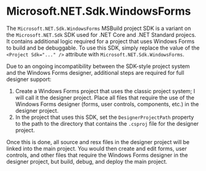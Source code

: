 # Microsoft.NET.Sdk.WindowsForms
The `Microsoft.NET.Sdk.WindowsForms` MSBuild project SDK is a variant on the `Microsoft.NET.Sdk` SDK used for .NET Core and .NET Standard projecs. It contains additional logic required for a project that uses Windows Forms to build and be debuggable. To use this SDK, simply replace the value of the `<Project Sdk="..." />` attribute with `Microsoft.NET.Sdk.WindowsForms`.

Due to an ongoing incompatibility between the SDK-style project system and the Windows Forms designer, additional steps are required for full designer support:

1. Create a Windows Forms project that uses the classic project system; I will call it the designer project. Place all files that require the use of the Windows Forms designer (forms, user controls, components, etc.) in the designer project.
2. In the project that uses this SDK, set the `DesignerProjectPath` property to the path to the directory that contains the `.csproj` file for the designer project.

Once this is done, all source and resx files in the designer project will be linked into the main project. You would then create and edit forms, user controls, and other files that require the Windows Forms designer in the designer project, but build, debug, and deploy the main project.
